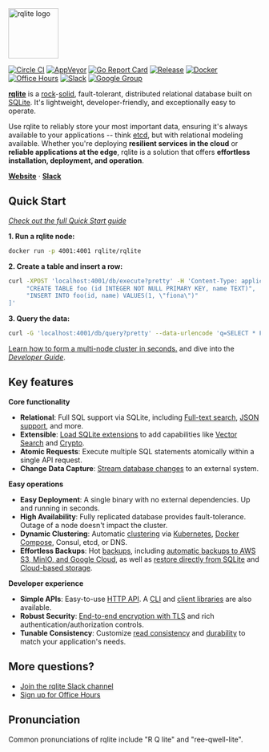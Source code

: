 <picture>
 <source media="(prefers-color-scheme: light)" srcset="DOC/logo-text.png">
  <source media="(prefers-color-scheme: dark)" srcset="DOC/logo-text-dark.png">
 <img alt="rqlite logo" src="DOC/logo-text.png" height=100>
</picture>

[![Circle CI](https://circleci.com/gh/rqlite/rqlite/tree/master.svg?style=svg)](https://circleci.com/gh/rqlite/rqlite/tree/master)
[![AppVeyor](https://ci.appveyor.com/api/projects/status/github/rqlite/rqlite?branch=master&svg=true)](https://ci.appveyor.com/project/otoolep/rqlite)
[![Go Report Card](https://goreportcard.com/badge/github.com/rqlite/rqlite)](https://goreportcard.com/report/github.com/rqlite/rqlite/v9)
[![Release](https://img.shields.io/github/release/rqlite/rqlite.svg)](https://github.com/rqlite/rqlite/releases)
[![Docker](https://img.shields.io/docker/pulls/rqlite/rqlite?style=plastic)](https://hub.docker.com/r/rqlite/rqlite/)
[![Office Hours](https://img.shields.io/badge/Office%20Hours--yellow.svg)](https://rqlite.io/office-hours)
[![Slack](https://img.shields.io/badge/Slack--purple.svg)](https://www.rqlite.io/join-slack)
[![Google Group](https://img.shields.io/badge/Google%20Group--blue.svg)](https://groups.google.com/group/rqlite)

[**rqlite**](https://rqlite.io) is a [rock](https://www.sqlite.org/testing.html)-[solid](https://philipotoole.com/how-is-rqlite-tested/), fault-tolerant, distributed relational database built on [SQLite](https://www.sqlite.org/). It's lightweight, developer-friendly, and exceptionally easy to operate.

Use rqlite to reliably store your most important data, ensuring it's always available to your applications -- think [etcd](https://etcd.io/), but with relational modeling available. Whether you're deploying **resilient services in the cloud** or **reliable applications at the edge**, rqlite is a solution that offers **effortless installation, deployment, and operation**.

<a href="https://rqlite.io"><strong>Website</strong></a> ·
<a href="https://www.rqlite.io/join-slack"><strong>Slack</strong></a>

## Quick Start
[_Check out the full Quick Start guide_](https://rqlite.io/docs/quick-start/)

**1. Run a rqlite node:**
```bash
docker run -p 4001:4001 rqlite/rqlite
```

**2. Create a table and insert a row:**
```bash
curl -XPOST 'localhost:4001/db/execute?pretty' -H 'Content-Type: application/json' -d '[
     "CREATE TABLE foo (id INTEGER NOT NULL PRIMARY KEY, name TEXT)",
     "INSERT INTO foo(id, name) VALUES(1, \"fiona\")"
]'
```

**3. Query the data:**
```bash
curl -G 'localhost:4001/db/query?pretty' --data-urlencode 'q=SELECT * FROM foo'
```

[Learn how to form a multi-node cluster in seconds.](https://rqlite.io/docs/clustering/) and dive into the [_Developer Guide_](https://www.rqlite.io/docs/api).

## Key features

**Core functionality**
- **Relational**: Full SQL support via SQLite, including [Full-text search](https://www.sqlite.org/fts5.html), [JSON support](https://www.sqlite.org/json1.html), and more.
- **Extensible**: [Load SQLite extensions](https://rqlite.io/docs/guides/extensions/) to add capabilities like [Vector Search](https://github.com/asg017/sqlite-vec) and [Crypto](https://github.com/nalgeon/sqlean).
- **Atomic Requests**: Execute multiple SQL statements atomically within a single API request.
- **Change Data Capture**: [Stream database changes](https://rqlite.io/docs/guides/cdc/) to an external system.

**Easy operations**
- **Easy Deployment**: A single binary with no external dependencies. Up and running in seconds.
- **High Availability**: Fully replicated database provides fault-tolerance. Outage of a node doesn't impact the cluster.
- **Dynamic Clustering**: Automatic [clustering](https://rqlite.io/docs/clustering/) via [Kubernetes](https://rqlite.io/docs/guides/kubernetes/), [Docker Compose](https://rqlite.io/docs/guides/docker-compose/), Consul, etcd, or DNS.
- **Effortless Backups**: Hot [backups](https://rqlite.io/docs/guides/backup/), including [automatic backups to AWS S3, MinIO, and Google Cloud](https://rqlite.io/docs/guides/backup/#automatic-backups), as well as [restore directly from SQLite](https://rqlite.io/docs/guides/backup/#restoring-from-sqlite) and [Cloud-based storage](https://rqlite.io/docs/guides/backup/#restoring-from-cloud-storage).

**Developer experience**
- **Simple APIs**: Easy-to-use [HTTP API](https://rqlite.io/docs/api/). A [CLI](https://rqlite.io/docs/cli/) and [client libraries](https://rqlite.io/docs/api/client-libraries/) are also available.
- **Robust Security**: [End-to-end encryption with TLS](https://rqlite.io/docs/guides/security/) and rich authentication/authorization controls.
- **Tunable Consistency**: Customize [read consistency](https://rqlite.io/docs/api/read-consistency/) and [durability](https://rqlite.io/docs/api/queued-writes/) to match your application's needs.

## More questions?
- [Join the rqlite Slack channel](https://rqlite.io/join-slack)
- [Sign up for Office Hours](https://rqlite.io/office-hours)

## Pronunciation
Common pronunciations of rqlite include "R Q lite" and "ree-qwell-lite".
